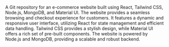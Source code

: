 
A Git repository for an e-commerce website built using React, Tailwind CSS, Node.js, MongoDB, and Material UI. The website provides a seamless browsing and checkout experience for customers. It features a dynamic and responsive user interface, utilizing React for state management and efficient data handling. Tailwind CSS provides a stylish design, while Material UI offers a rich set of pre-built components. The website is powered by Node.js and MongoDB, providing a scalable and robust backend. 
